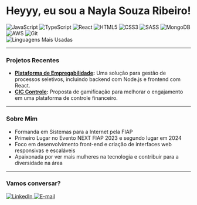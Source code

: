 <h1>Heyyy, eu sou a Nayla Souza Ribeiro!</h1>
<div>
  <img src="https://img.shields.io/badge/JavaScript-F7DF1E?style=for-the-badge&logo=javascript&logoColor=black" alt="JavaScript">
  <img src="https://img.shields.io/badge/TypeScript-3178C6?style=for-the-badge&logo=typescript&logoColor=white" alt="TypeScript">
  <img src="https://img.shields.io/badge/React-61DAFB?style=for-the-badge&logo=react&logoColor=black" alt="React">
  <img src="https://img.shields.io/badge/HTML5-E34F26?style=for-the-badge&logo=html5&logoColor=white" alt="HTML5">
  <img src="https://img.shields.io/badge/CSS3-1572B6?style=for-the-badge&logo=css3&logoColor=white" alt="CSS3">
  <img src="https://img.shields.io/badge/SASS-CC6699?style=for-the-badge&logo=sass&logoColor=white" alt="SASS">
  <img src="https://img.shields.io/badge/MongoDB-47A248?style=for-the-badge&logo=mongodb&logoColor=white" alt="MongoDB">
  <img src="https://img.shields.io/badge/AWS-232F3E?style=for-the-badge&logo=amazon-aws&logoColor=white" alt="AWS">
  <img src="https://img.shields.io/badge/Git-F05032?style=for-the-badge&logo=git&logoColor=white" alt="Git">
</div>

<div>
  <img src="https://github-readme-stats.vercel.app/api/top-langs/?username=naylasouza&layout=compact&theme=radical" alt="Linguagens Mais Usadas">
</div>

---


### Projetos Recentes
- **[Plataforma de Empregabilidade](#):** Uma solução para gestão de processos seletivos, incluindo backend com Node.js e frontend com React.
- **[CIC Controle](#):** Proposta de gamificação para melhorar o engajamento em uma plataforma de controle financeiro.

---

### Sobre Mim
- Formanda em Sistemas para a Internet pela FIAP
- Primeiro Lugar no Evento NEXT FIAP 2023 e segundo lugar em 2024
- Foco em desenvolvimento front-end e criação de interfaces web responsivas e escaláveis
- Apaixonada por ver mais mulheres na tecnologia e contribuir para a diversidade na área

---

### Vamos conversar?
<div>
  <a href="https://www.linkedin.com/in/naylasouzaribeiro/">
    <img src="https://img.shields.io/badge/LinkedIn-0077B5?style=for-the-badge&logo=linkedin&logoColor=white" alt="LinkedIn">
  </a>
  <a href="mailto:nayla.dev@gmail.com">
    <img src="https://img.shields.io/badge/Email-EA4335?style=for-the-badge&logo=gmail&logoColor=white" alt="E-mail">
  </a>
</div>
